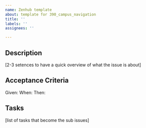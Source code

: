 ```yaml
---
name: Zenhub template
about: template for 390_campus_navigation
title: ''
labels: ''
assignees: ''

---
```


## Description
[2-3 setences to have a quick overview of what the issue is about]

## Acceptance Criteria
Given: 
When:
Then:

## Tasks
[list of tasks that become the sub issues]
